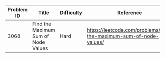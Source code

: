 | Problem ID | Title | Difficulty | Reference
| --- | --- | --- | ---
| 3068 | Find the Maximum Sum of Node Values | Hard | https://leetcode.com/problems/find-the-maximum-sum-of-node-values/
